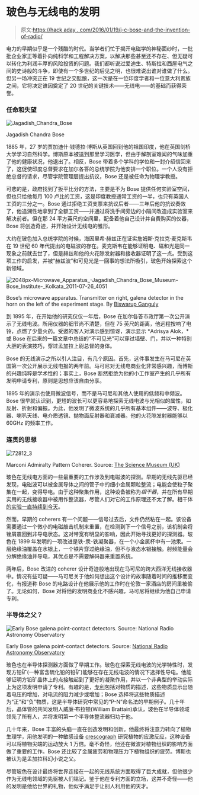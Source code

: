 # 玻色与无线电的发明

> 原文:[https://hack aday . com/2016/01/19/j-c-bose-and-the-invention-of-radio/](https://hackaday.com/2016/01/19/j-c-bose-and-the-invention-of-radio/)

电力的早期似乎是一个残酷的时代。当学者们忙于揭开电磁学的神秘面纱时，一批批企业家正等着扑向纯科学和工程解决方案，以解决那些甚至还不存在、但无疑可以转化为利润丰厚的风险投资的问题。我们都听说过爱迪生、特斯拉和西屋电气之间的史诗般的斗争，即使有一个多世纪的后见之明，也很难说出谁对谁做了什么。但另一场冲突正在 19 世纪之交酝酿，这一次是在一位印度学者和一位意大利贵族之间，它将决定谁因奠定了 20 世纪的关键技术——无线电——的基础而获得荣誉。

### 任命和失望

![Jagadish_Chandra_Bose](../Images/583fbbda36e9b010635d8c103675649a.png)

Jagadish Chandra Bose

1885 年，27 岁的贾加迪什·钱德拉·博斯从英国回到他的祖国印度，他在英国剑桥大学学习自然科学。博斯原本被送到那里学习医学，但由于解剖室难闻的气味加重了他的健康状况，他退出了。相反，Bose 带着多个学科的学位和一封介绍信回来了，这促使印度总督要求在加尔各答的总统学院为他安排一个职位。一个人没有拒绝总督的请求，尽管学院管理层提出抗议，Bose 还是被任命为物理学教授。

可悲的是，政府找到了扳平比分的方法，主要是不为 Bose 提供任何实验室空间，但也只给他每月 100 卢比的工资，这是印度教授通常工资的一半，也只有英国人工资的三分之一。Bose 通过拒绝工资支票来抗议后者——三年后他的抗议奏效了，他追溯性地拿到了全额工资——并通过将洗手间旁边的小隔间改造成实验室来解决前者。但在那 24 平方英尺的空间里，配备着他自己设计并自费购买的仪器，Bose 将创造奇迹，并开始设计无线电的雏形。

大约在玻色加入总统学院的时候，海因里希·赫兹正在证实詹姆斯·克拉克·麦克斯韦在 19 世纪 60 年代提出的电磁波的存在。麦克斯韦在能够证明电、磁和光是同一现象之前就去世了，但是赫兹和他的火花隙发射器和接收器证明了这一点。受到这项工作的启发，并被“赫兹波”和可见光是一回事的想法所吸引，玻色开始探索这个新领域。

![2048px-Microwave_Apparatus_-_Jagadish_Chandra_Bose_Museum_-_Bose_Institute_-_Kolkata_2011-07-26_4051](../Images/6ff34c03fa2daa9290b52908dc95dfe8.png)

Bose’s microwave apparatus. Transmitter on right, galena detector in the horn on the left of the experiment stage. By [Biswarup Ganguly](https://commons.wikimedia.org/wiki/File%3AMicrowave_Apparatus_-_Jagadish_Chandra_Bose_Museum_-_Bose_Institute_-_Kolkata_2011-07-26_4051.JPG)

到 1895 年，在开始他的研究仅仅一年后，Bose 在加尔各答市政厅第一次公开演示了无线电波。所用仪器的细节尚不清楚，但在 75 英尺的距离，他远程按响了电铃，点燃了少量火药。受邀的客人对演示感到惊讶，演示显示 *Adrisya Alok，*或 Bose 在后来的一篇文章中总结的“不可见光”可以穿过墙壁、门，并以一种特别大胆的表演技巧，穿过孟加拉上尉总督的身体。

Bose 的无线演示之所以引人注目，有几个原因。首先，这件事发生在马可尼在英国第一次公开展示无线电报的两年前。马可尼对无线电商业化非常感兴趣，而博斯的兴趣纯粹是学术性的；事实上，Bose 断然拒绝为他的小工作室产生的几乎所有发明申请专利，原则是思想应该自由分享。

1895 年的演示也使用微波信号，而不是马可尼和其他人使用的低频和中频波。Bose 很早就认识到，更短的波长可以更容易地探索无线电波与光相似的属性，如反射、折射和偏振。为此，他发明了微波系统的几乎所有基本组件——波导、极化器、喇叭天线、电介质透镜、抛物面反射器和衰减器。他的火花隙发射器能够以 60GHz 的频率工作。

### 连贯的思想

![72812_3](../Images/d77d4d960032e0e70fb7e3dfab2e34cc.png)

Marconi Admiralty Pattern Coherer. Source: [The Science Museum (UK)](http://www.sciencemuseum.org.uk/online_science/explore_our_collections/objects/index/smxg-34916#na)

玻色在无线电方面的一些最重要的工作涉及到电磁波的探测。早期的无线先驱已经发现，电磁波可以被金属导体之间的管子中的细小金属颗粒整流；电能会使粒子聚集在一起，变得导电。由于这种聚集作用，这种设备被称为*相干器*，并在所有早期实用的无线接收器中被用作整流器，尽管人们对它的工作原理还不太了解。相干体[的实验一直持续到今天](http://hackaday.com/2015/11/22/the-first-radio-sets-a-spark-gap-and-a-coherer/)。

然而，早期的 coherers 有一个问题——信号过去后，文件仍然粘在一起。该设备需要通过一个微小的电磁敲击机制来重置，在检测到下一个信号之前，该机制会将锉屑震回到非导电状态。这对带宽有明显的影响，因此开始寻找更好的探测器。玻色在 1899 年发明的一项改进是铁-汞-铁凝聚器，在一个小金属杯中有一池汞。一层绝缘油覆盖在水银上，一个铁片穿过绝缘油，但不与液态水银接触。射频能量会分解绝缘油并导电，其优点是不需要解码器来重置系统。

两年后，Bose 改进的 coherer 设计奇迹般地出现在马可尼的跨大西洋无线接收器中。情况有些可疑——马可尼关于他如何想出这个设计的故事随着时间的推移而变化，有报道称 Bose 的电路设计在他展示他的工作时在伦敦一家酒店的房间里被偷了。无论如何，Bose 对将他的发明商业化不感兴趣，马可尼将继续为他自己申请专利。

### 半导体之父？

![Early Bose galena point-contact detectors. Source: National Radio Astronomy Observatory](../Images/c42085ef083b45bcc82d01cce3e946db.png)

Early Bose galena point-contact detectors. Source: [National Radio Astronomy Observatory](//www.cv.nrao.edu/~demerson/bose/bose.html)

玻色也在半导体探测器方面做了早期工作。玻色在探索无线电波的光学特性时，发现方铅矿(一种富含硫化铅的铅矿)能够在存在无线电波的情况下选择性导电。他能够证明方铅矿晶体上的点接触起到了更好的凝聚作用，并以一个非典型的举动实际上为这项发明申请了专利。有趣的是，[专利](http://web.mit.edu/varun_ag/www/jcbosepatent.pdf)包括对物质的描述，这些物质显示出随着电压的增加，对电流的阻力减少或增加；Bose 选择将这些物质描述为“正”和“负”物质，这是半导体研究中常见的“P-N”命名法的早期例子。几十年后，晶体管的共同发明人威廉·布拉顿(William Brattain)承认，玻色在半导体领域领先了所有人，并将发明第一个半导体整流器归功于他。

几十年来，Bose 丰富的头脑一直在创造发明和创新。他最终将注意力转向了植物生理学，用他发明的一种敏感设备 [crescograph](https://en.wikipedia.org/wiki/Crescograph) 研究植物的应激反应，这种设备可以将植物尖端的运动放大 1 万倍。毫不奇怪，他还在微波对植物组织的影响方面做了重要的工作。Bose 还比较了金属疲劳和物理压力下植物组织的疲劳。博斯也被认为是孟加拉科幻小说之父。

尽管玻色在设计最终将世界连接在一起的无线系统方面取得了巨大成就，但他很少作为无线电领域的先驱被人们铭记。鉴于他在专利方面的立场，这并不奇怪——他的发明是他给世界的礼物，他似乎满足于让别人利用他的天才。